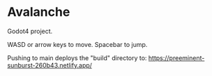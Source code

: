 # Avalanche

Godot4 project.

WASD or arrow keys to move. Spacebar to jump.

Pushing to main deploys the "build" directory to:
https://preeminent-sunburst-260b43.netlify.app/